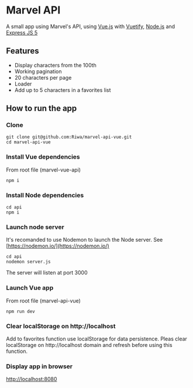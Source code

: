 # Marvel API
A small app using Marvel's API, using [Vue.js](http://vuejs.org/) with [Vuetify](https://vuetifyjs.com/), [Node.js](https://nodejs.org/en/) and [Express JS 5](http://expressjs.com/fr/)

## Features
- Display characters from the 100th
- Working pagination
- 20 characters per page
- Loader
- Add up to 5 characters in a favorites list

## How to run the app

### Clone
    git clone git@github.com:Riwa/marvel-api-vue.git 
    cd marvel-api-vue

### Install Vue dependencies
From root file (marvel-vue-api)

    npm i

### Install Node dependencies
    cd api
    npm i

### Launch node server
It's recomanded to use Nodemon to launch the Node server.
See [https://nodemon.io/](https://nodemon.io/)

    cd api
    nodemon server.js
The server will listen at port 3000

### Launch Vue app
From root file (marvel-api-vue)

    npm run dev

### Clear localStorage on http://localhost
Add to favorites function use localStorage for data persistence. Pleas clear localStorage on http://localhost domain and refresh before using this function.


### Display app in browser
[http://localhost:8080](http://localhost:8080)